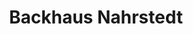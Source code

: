 ---
title: "Backhaus Nahrstedt"
url: /sonneberg/backhaus-nahrstedt-friedrich-ludwig-jahn-strasse/
shop: Bäckerei
---